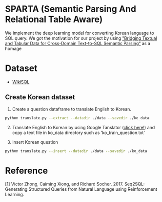 # SPARTA (Semantic Parsing And Relational Table Aware)

We implement the deep learning model for converting Korean language to SQL query. We got the motivation for our project by using ["Bridging Textual and Tabular Data for Cross-Domain Text-to-SQL Semantic Parsing"](https://github.com/salesforce/TabularSemanticParsing) as a homage


# Dataset 
- [WikiSQL](https://github.com/salesforce/WikiSQL)

## Create Korean dataset

1. Create a question dataframe to translate English to Korean.

```bash
python translate.py --extract --datadir ./data --savedir ./ko_data
```

2. Translate English to Korean by using Google Tanslator ([click here!](https://translate.google.com/?hl=ko&sl=en&tl=ko&op=docs)) and copy a text file in ko_data directory such as 'ko_train_question.txt'

3. Insert Korean question 

```bash
python translate.py --insert --datadir ./data --savedir ./ko_data
```

# Reference

[1] Victor Zhong, Caiming Xiong, and Richard Socher. 2017. Seq2SQL: Generating Structured Queries from Natural Language using Reinforcement Learning.
